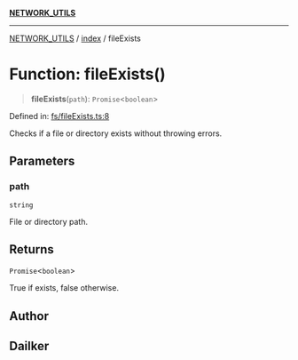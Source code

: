 [**NETWORK_UTILS**](../../README.md)

***

[NETWORK_UTILS](../../README.md) / [index](../README.md) / fileExists

# Function: fileExists()

> **fileExists**(`path`): `Promise`\<`boolean`\>

Defined in: [fs/fileExists.ts:8](https://github.com/dailker/everyutil/blob/26e2bb73429918cf0d08899e9efd90b82a42c92e/src/fs/fileExists.ts#L8)

Checks if a file or directory exists without throwing errors.

## Parameters

### path

`string`

File or directory path.

## Returns

`Promise`\<`boolean`\>

True if exists, false otherwise.

## Author

## Dailker
